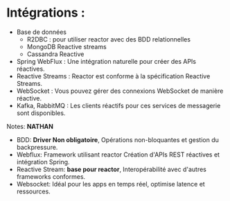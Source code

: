 <!-- .slide: -->

# Intégrations :

* Base de données
  * R2DBC : pour utiliser reactor avec des BDD relationnelles
  * MongoDB Reactive streams
  * Cassandra Reactive
* Spring WebFlux : Une intégration naturelle pour créer des APIs réactives.
* Reactive Streams : Reactor est conforme à la spécification Reactive Streams.
* WebSocket : Vous pouvez gérer des connexions WebSocket de manière réactive.
* Kafka, RabbitMQ : Les clients réactifs pour ces services de messagerie sont disponibles.

Notes:
**NATHAN**
- BDD: **Driver Non obligatoire**, Opérations non-bloquantes et gestion du backpressure.
- Webflux: Framework utilisant reactor Création d'APIs REST réactives et intégration Spring.
- Reactive Stream: **base pour reactor**, Interopérabilité avec d'autres frameworks conformes.
- Websocket: Idéal pour les apps en temps réel, optimise latence et ressources.
